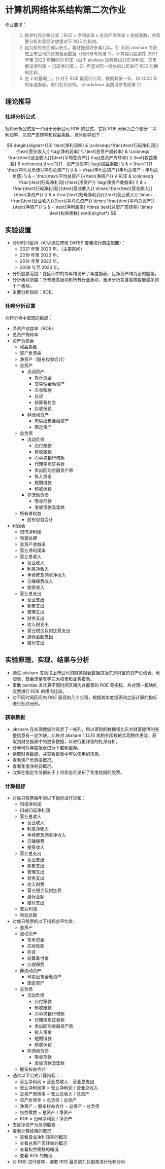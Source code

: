 # 计算机网络体系结构第二次作业

作业要求：

> 1. 推导杜邦分析公式：ROE = 净利润率 x 总资产周转率 x 权益乘数，并简要分析宏观经济放缓对于 ROE 的影响。
> 2. 因为假的东西难以长久，看财报最好多看几年。1）利用 akshare 库获取上市公司的财务报表数据（代码参考附录 1），计算每只股票在 2021 年至 2023 年期间的 ROE（由于 akshare 没有给出归母净利润，这里假设净利润 = 归母净利润）。2）希望对同一板块的公司进行 ROE 的横向比较。
> 3. 在 2 的基础上，针对于 ROE 最高的公司，根据其某一年，如 2023 年的年度报表，进行杜邦分析。（markdown 画图可参考附录 2）

## 理论推导

### 杜邦分析公式

杜邦分析公式是一个用于分解公司 ROE 的公式，它将 ROE 分解为三个部分：净利润率、总资产周转率和权益乘数。具体推导如下：

$$
\begin{alignat*}{3}
    \text{净利润率}    & \coloneqq \frac{\text{归母净利润}}{\text{营业收入}} \tag{净利润率} \\
    \text{总资产周转率} & \coloneqq \frac{\text{营业收入}}{\text{平均总资产}} \tag{总资产周转率} \\
    \text{权益乘数}    & \coloneqq \frac{1}{1 - 资产负债率} \tag{权益乘数} \\
                      & = \frac{1}{1 - \frac{平均总负债}{平均总资产}} \\
                      & = \frac{平均总资产}{平均总资产 - 平均总负债} \\
                      & = \frac{\text{平均总资产}}{\text{净资产}} \\
    ROE               & \coloneqq \frac{\text{归母净利润}}{\text{净资产}} \tag{净资产收益率} \\
                      & = \frac{\text{归母净利润}}{\text{营业收入}} \times \frac{\text{营业收入}}{\text{净资产}} \\
                      & = \frac{\text{归母净利润}}{\text{营业收入}} \times \frac{\text{营业收入}}{\text{平均总资产}} \times \frac{\text{平均总资产}}{\text{净资产}} \\
                      & = \text{净利润率} \times \text{总资产周转率} \times \text{权益乘数}
\end{alignat*}
$$

## 实验设置

- 分析时间区间（可以通过修改 DATES 变量进行自由配置）：
  - 2021 年至 2023 年。（主要区间）
  - 2019 年至 2023 年。
  - 2014 年至 2023 年。
  - 2009 年至 2023 年。
- 分析股票范围：在区间中的每年均发布了年度报表、且净资产均为正的股票。
- 分析板块范围：所有概念板块和所有行业板块，重点分析包含股票数量最多的十个板块。
- 主要分析指标：ROE。

### 杜邦分析设置

杜邦分析中呈现的数据：

- 净资产收益率（ROE）
- 总资产周转率
- 资产负债表
  - 权益乘数
  - 资产负债率
  - 净资产（股东权益合计）
  - 总资产
    - 流动资产
      - 货币资金
      - 交易性金融资产
      - 应收账款
      - 存货
      - 结算备付金
      - 应收保费
    - 非流动资产
      - 可供出售金融资产
      - 固定资产
  - 总负债
    - 流动负债
      - 应付账款
      - 预收账款
      - 向中央银行借款
      - 代理买卖证券款
      - 卖出回购金融资产款
      - 拆入资金
      - 短期借款
      - 预收保费
    - 非流动负债
      - 吸收存款
      - 发放贷款及垫款
  - 所有者权益
    - 股东权益合计
- 利润表
  - 归母净利润
  - 利润总额
  - 总资产收益率
  - 营业净利润率
  - 营业总收入
    - 营业收入
    - 利息净收入
    - 手续费及佣金净收入
    - 已赚保费收入
    - 投资收入
  - 营业总支出
    - 营业支出
    - 销售支出
    - 管理支出
    - 财务支出
    - 收入税支出
    - 营业税金及附加费支出
    - 退保金额支出
    - 赔付支出

## 实验原理、实现、结果与分析

- 通过 akshare 库获取上市公司的财务报表数据包括东方财富的资产负债表、利润表、现金流量表等三大报表和业务报表。
- 借助 pandas 库计算不同时间区间内各股票的 ROE 等指标，并对同一板块的股票进行 ROE 的横向比较。
- 对不同时间区间内 ROE 最高的几个公司，根据其年度报表和之前计算的指标进行杜邦分析。

### 获取数据

- akshare 在处理数据时丢弃了一些列，所以得到的数据相比东方财富提供的完整信息有一定欠缺。此处对 akshare 1.13.16 库相关函数的实现稍作更改，获取到财务报表中的更多数据，以进行更详细的杜邦分析。
- 分年份对年度报表进行下载和缓存。
- 读取财务数据，并查看报表中可以使用的信息。
- 查看资产负债率概况。
- 查看年度净利润概况。
- 收集在指定年份都处于上市状态且发布了年度财报的股票。

### 计算指标

- 对每只股票每年的以下指标进行求和：
  - 归母净利润
  - 扣减归母净利润
  - 营业总收入
    - 营业收入
    - 利息净收入
    - 手续费及佣金净收入
    - 已赚保费
    - 投资收入
  - 营业总支出
    - 营业支出
    - 销售支出
    - 管理支出
    - 财务支出
    - 收入税费
    - 营业税金及附加费
    - 退保金额
    - 赔付支出
  - 营业利润
  - 利润总额
- 对每只股票的以下指标求平均值：
  - 总资产
  - 流动资产
    - 货币资金
    <!-- - 交易性金融资产 -->
    - 应收账款
    - 存货
    - 结算备付金
    - 应收保费
  - 非流动资产
    - 可供出售金融资产
    - 固定资产
  - 总负债
    - 流动负债
      - 应付账款
      - 预收账款
      - 向中央银行借款
      - 代理买卖证券款
      - 卖出回购金融资产款
      - 拆入资金
      - 短期借款
      - 预收保费
    - 非流动负债
      - 吸收存款
      - 发放贷款及垫款
  - 股东权益合计
- 通过以下公式计算指标：
  - 营业净利润 = 营业总收入 - 营业总支出
  - 营业净利润率 = 营业净利润 / 营业总收入
  - 总资产周转率 = 营业总收入 / 总资产
  - 资产负债率 = 总负债 / 总资产
  - 净资产 = 股东权益合计 = 总资产 - 总负债
  - 权益乘数 = 总资产 / 净资产
  - ROE = 归母净利润 / 净资产 <!-- = 营业净利润率 * 总资产周转率 * 权益乘数 -->
- 去除净资产为负的股票
- 查看计算结果的概况
  - 查看营业净利润率的概况
  - 查看总资产周转率的概况
  - 查看权益乘数的概况
  - 查看 ROE 的概况
- 对 ROE 进行排序，选取 ROE 最高的几只股票进行杜邦分析
